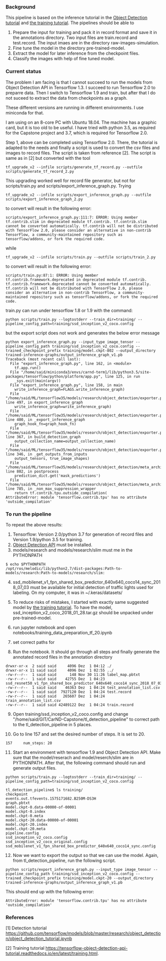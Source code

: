 ### Background
This pipeline is based on the inference tutorial in the [Object Detection tutorial](https://github.com/tensorflow/models/blob/master/research/object_detection/object_detection_tutorial.ipynb) and [the training tutorial](https://tensorflow-object-detection-api-tutorial.readthedocs.io/en/latest/training.html). The pipelines should be able to 
1. Prepare the input for training and pack it in record format and save it in the annotations directory. Two input files are train.record and test.record. The input imaes are in the directory raw-images-simulation.
2. Fine tune the model in the directory pre-trained-model.
3. Extract the model for later inference from the checkpoint files.
4. Classify the images with help of fine tuned model. 

### Current status
The problem I am facing is that I cannot succeed to run the models from Object Detection API in Tensorflow 1.3. I succeed to run Tensorflow 2.0 to preparre data. Then I switch to Tensorflow 1.9 and train, but after that I do not suceed to extract the data from checkpoints as a graph. 

These different versions are running in different environments. I use miniconda for that.

I am using on an 8-core PC with Ubuntu 18.04. The machine has a graphic card, but it is too old to be useful. I have tried with python 3.5, as required for the Capstone project and 3.7, which is required for Tensorflow 2.0.


Step 1, above can be completed using Tensorflow 2.0. There, the tutorial is adapted to the needs and finally a script is used to convert the csv files and images to record files. The script is taken from reference [2]. The script is same as in [2] but converted with the tool 

```
tf_upgrade_v2 --infile scripts/generate_tf_record.py --outfile scripts/generate_tf_record_2.py
```
This upgrading worked well for record file generator, but not for scripts/train.py and scripts/export_inference_graph.py. Trying 
```
tf_upgrade_v2 --infile scripts/export_inference_graph.py --outfile scripts/export_inference_graph_2.py
```
to convert will result in the following error:

```
scripts/export_inference_graph.py:111:7: ERROR: Using member tf.contrib.slim in deprecated module tf.contrib. tf.contrib.slim cannot be converted automatically. tf.contrib will not be distributed with TensorFlow 2.0, please consider an alternative in non-contrib TensorFlow, a community-maintained repository such as tensorflow/addons, or fork the required code.
```
while 
```
tf_upgrade_v2 --infile scripts/train.py --outfile scripts/train_2.py 
```
to convert will result in the following error:

```
scripts/train.py:87:1: ERROR: Using member tf.contrib.framework.deprecated in deprecated module tf.contrib. tf.contrib.framework.deprecated cannot be converted automatically. tf.contrib will not be distributed with TensorFlow 2.0, please consider an alternative in non-contrib TensorFlow, a community-maintained repository such as tensorflow/addons, or fork the required code.

```

train.py can run under tensorflow 1.8 or 1.9 with the command:

```
python scripts/train.py --logtostderr --train_dir=training/ --pipeline_config_path=training/ssd_inception_v2_coco.config
```
but the export script does not work and generates the below error message
```
python export_inference_graph.py --input_type image_tensor --pipeline_config_path training/ssd_inception_v2_coco.config --trained_checkpoint_prefix training/model.ckpt-802 --output_directory trained-inference-graphs/output_inference_graph_v1.pb
Traceback (most recent call last):
  File "export_inference_graph.py", line 162, in <module>
    tf.app.run()
  File "/home/said/miniconda3/envs/carnd-term1/lib/python3.5/site-packages/tensorflow/python/platform/app.py", line 125, in run
    _sys.exit(main(argv))
  File "export_inference_graph.py", line 158, in main
    write_inference_graph=FLAGS.write_inference_graph)
  File "/home/said/ML/tensorflow35/models/research/object_detection/exporter.py", line 497, in export_inference_graph
    write_inference_graph=write_inference_graph)
  File "/home/said/ML/tensorflow35/models/research/object_detection/exporter.py", line 400, in _export_inference_graph
    graph_hook_fn=graph_hook_fn)
  File "/home/said/ML/tensorflow35/models/research/object_detection/exporter.py", line 367, in build_detection_graph
    output_collection_name=output_collection_name)
  File "/home/said/ML/tensorflow35/models/research/object_detection/exporter.py", line 346, in _get_outputs_from_inputs
    output_tensors, true_image_shapes)
  File "/home/said/ML/tensorflow35/models/research/object_detection/meta_architectures/ssd_meta_arch.py", line 802, in postprocess
    prediction_dict.get('mask_predictions')
  File "/home/said/ML/tensorflow35/models/research/object_detection/meta_architectures/ssd_meta_arch.py", line 785, in _non_max_suppression_wrapper
    return tf.contrib.tpu.outside_compilation(
AttributeError: module 'tensorflow.contrib.tpu' has no attribute 'outside_compilation'
```

### To run the pipeline
To repeat the above results:

1. Tensorflow: Version 2.0/python 3.7 for generation of record files and Version 1.9/python 3.5 for training.
2. [Object Detection API](https://github.com/tensorflow/models/blob/master/research/object_detection/object_detection_tutorial.ipynb) must be installed.
3. models/research and models/research/slim must me in the PYTHONPATH
```
$ echo $PYTHONPATH
/opt/ros/melodic/lib/python2.7/dist-packages:Path-to-models/research:Path-to-models/research/slim:
```
4. ssd_mobilenet_v1_fpn_shared_box_predictor_640x640_coco14_sync_2018_07_03 must be available for initial detection of traffic lights used for labeling. On my computer, it was in ~/.keras/datasets/

5. To reduce risks of mistakes, I started with exactly same suggested model by [the training tutorial](https://tensorflow-object-detection-api-tutorial.readthedocs.io/en/latest/training.html). To have the model, ssd_inception_v2_coco_2018_01_28.tar.gz should be unpacked under pre-trained-model.

6. run jupyter notebook and open notebooks/training_data_preparation_tf_20.ipynb

7. set correct paths for 

8. Run the notebook. It should go through all steps and finally generate the annotated record files in the annotation directory

```
drwxr-xr-x  2 said said     4096 Dez  1 04:12 ./
drwxr-xr-x 11 said said     4096 Dez  1 02:55 ../
-rw-r--r--  1 said said      148 Nov 30 11:26 label_map.pbtxt
-rw-r--r--  1 said said    42755 Dez  1 04:23 ssd_resnet50_v1_fpn_shared_box_predictor_640x640_coco14_sync_2018_07_03.p
-rw-r--r--  1 said said    46363 Dez  1 04:24 test_annotation_list.csv
-rw-r--r--  1 said said  7927120 Dez  1 04:24 test.record
-rw-r--r--  1 said said   265607 Dez  1 04:24 train_annotation_list.csv
-rw-r--r--  1 said said 42489122 Dez  1 04:24 train.record

```

9. Open training/ssd_inception_v2_coco.config and change "/home/said/GIT/CarND-Capstone/tl_detection_pipeline" to correct path to the tl_detection_pipeline in 5 places.

10. Go to line 157 and set the desired number of steps. It is set to 20.
```
157     num_steps: 20
```

11. Start an environment with tensorflow 1.9 and Object Detection API. Make sure that the model/reserach and model/reserch/slim are in PYTHONPATH. After that, the following command should run and generate output files.


```
python scripts/train.py --logtostderr --train_dir=training/ --pipeline_config_path=training/ssd_inception_v2_coco.config

tl_detection_pipeline$ ls training/
checkpoint
events.out.tfevents.1575171682.B250M-DS3H
graph.pbtxt
model.ckpt-0.data-00000-of-00001
model.ckpt-0.index
model.ckpt-0.meta
model.ckpt-20.data-00000-of-00001
model.ckpt-20.index
model.ckpt-20.meta
pipeline.config
ssd_inception_v2_coco.config
ssd_inception_v2_coco_original.config
ssd_mobilenet_v1_fpn_shared_box_predictor_640x640_coco14_sync.config
```
12. Now we want to export the output so that we can use the model. Again, from tl_detection_pipeline, run the following script.

```
python scripts/export_inference_graph.py --input_type image_tensor --pipeline_config_path training/ssd_inception_v2_coco.config --trained_checkpoint_prefix training/model.ckpt-20 --output_directory trained-inference-graphs/output_inference_graph_v1.pb
```

This should end up with the following error:

```
AttributeError: module 'tensorflow.contrib.tpu' has no attribute 'outside_compilation'
```


### References
[1] Detection tutorial https://github.com/tensorflow/models/blob/master/research/object_detection/object_detection_tutorial.ipynb

[2] Training tutorial https://tensorflow-object-detection-api-tutorial.readthedocs.io/en/latest/training.html.